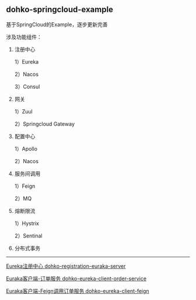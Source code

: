 dohko-springcloud-example
---
基于SpringCloud的Example，逐步更新完善

涉及功能组件：

1. 注册中心

    1）Eureka
    
    2）Nacos
    
    3）Consul 
2. 网关

    1）Zuul
    
    2）Springcloud Gateway

3. 配置中心
    
    1）Apollo
    
    2）Nacos
    
4. 服务间调用
    
    1）Feign
    
    2）MQ
 
 5. 熔断限流
 
    1）Hystrix
    
    2）Sentinal
    
 6. 分布式事务
    
---

[Eureka注册中心 dohko-registration-euraka-server](https://github.com/Mr-LuXiaoHua/dohko-springcloud-example/tree/master/dohko-registration-euraka-server)

[Euraka客户端-订单服务 dohko-eureka-client-order-service](https://github.com/Mr-LuXiaoHua/dohko-springcloud-example/tree/master/dohko-eureka-client-order-service)

[Euraka客户端-Feign调用订单服务 dohko-eureka-client-feign](https://github.com/Mr-LuXiaoHua/dohko-springcloud-example/tree/master/dohko-eureka-client-feign)


